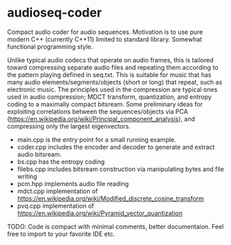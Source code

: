 # audioseq-coder
Compact audio coder for audio sequences. Motivation is to use pure modern C++ (currently C++11) limited to standard library. Somewhat functional programming style.

Unlike typical audio codecs that operate on audio frames, this is tailored toward compressing separate audio files and repeating them according to the pattern playing defined in seq.txt. This is suitable for music that has many audio elements/segments/objects (short or long) that repeat, such as electronic music. The principles used in the compression are typical ones used in audio compression; MDCT transform, quantization, and entropy coding to a maximally compact bitsream. Some preliminary ideas for exploiting correlations between the sequences/objects via PCA (https://en.wikipedia.org/wiki/Principal_component_analysis), and compressing only the largest eigenvectors.

- main.cpp is the entry point for a small running example.
- coder.cpp includes the encoder and decoder to generate and extract audio bitsream. 
- bs.cpp has the entropy coding
- filebs.cpp includes bitsream construction via manipulating bytes and file writing
- pcm.hpp implements audio file reading
- mdct.cpp implementation of https://en.wikipedia.org/wiki/Modified_discrete_cosine_transform
- pvq.cpp implementation of https://en.wikipedia.org/wiki/Pyramid_vector_quantization


TODO: Code is compact with minimal comments, better documentaion. Feel free to import to your favorite IDE etc.
